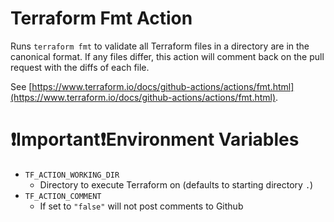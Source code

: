 # Terraform Fmt Action
Runs `terraform fmt` to validate all Terraform files in a directory are in the canonical format.
 If any files differ, this action will comment back on the pull request with the diffs of each file.

See [https://www.terraform.io/docs/github-actions/actions/fmt.html](https://www.terraform.io/docs/github-actions/actions/fmt.html).

# ❗Important❗️Environment Variables

* `TF_ACTION_WORKING_DIR`
  * Directory to execute Terraform on (defaults to starting directory `.`)
* `TF_ACTION_COMMENT`
  * If set to `"false"` will not post comments to Github 
